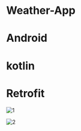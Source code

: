# Weather-App
# Android
# kotlin
# Retrofit


![1](https://user-images.githubusercontent.com/91014874/197451277-25921a20-35e2-4a19-b22d-84c972eae789.jpeg)


![2](https://user-images.githubusercontent.com/91014874/197451287-0c9a8024-2a2b-4f74-8d1d-14671282b297.jpeg)


